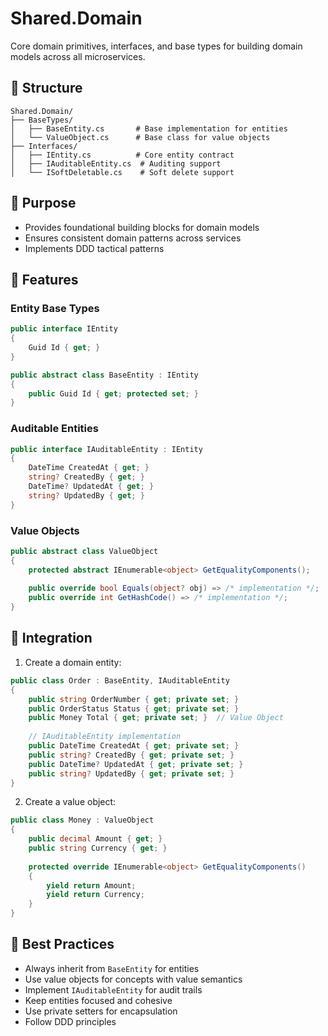# Shared.Domain

Core domain primitives, interfaces, and base types for building domain models across all microservices.

## 📁 Structure

```
Shared.Domain/
├── BaseTypes/
│   ├── BaseEntity.cs       # Base implementation for entities
│   └── ValueObject.cs      # Base class for value objects
├── Interfaces/
│   ├── IEntity.cs          # Core entity contract
│   ├── IAuditableEntity.cs  # Auditing support
│   └── ISoftDeletable.cs    # Soft delete support
```

## 🎯 Purpose

- Provides foundational building blocks for domain models
- Ensures consistent domain patterns across services
- Implements DDD tactical patterns

## 🔧 Features

### Entity Base Types
```csharp
public interface IEntity
{
    Guid Id { get; }
}

public abstract class BaseEntity : IEntity
{
    public Guid Id { get; protected set; }
}
```

### Auditable Entities
```csharp
public interface IAuditableEntity : IEntity
{
    DateTime CreatedAt { get; }
    string? CreatedBy { get; }
    DateTime? UpdatedAt { get; }
    string? UpdatedBy { get; }
}
```

### Value Objects
```csharp
public abstract class ValueObject
{
    protected abstract IEnumerable<object> GetEqualityComponents();
    
    public override bool Equals(object? obj) => /* implementation */;
    public override int GetHashCode() => /* implementation */;
}
```

## 🔌 Integration

1. Create a domain entity:
```csharp
public class Order : BaseEntity, IAuditableEntity
{
    public string OrderNumber { get; private set; }
    public OrderStatus Status { get; private set; }
    public Money Total { get; private set; }  // Value Object
    
    // IAuditableEntity implementation
    public DateTime CreatedAt { get; private set; }
    public string? CreatedBy { get; private set; }
    public DateTime? UpdatedAt { get; private set; }
    public string? UpdatedBy { get; private set; }
}
```

2. Create a value object:
```csharp
public class Money : ValueObject
{
    public decimal Amount { get; }
    public string Currency { get; }
    
    protected override IEnumerable<object> GetEqualityComponents()
    {
        yield return Amount;
        yield return Currency;
    }
}
```

## 🎯 Best Practices

- Always inherit from `BaseEntity` for entities
- Use value objects for concepts with value semantics
- Implement `IAuditableEntity` for audit trails
- Keep entities focused and cohesive
- Use private setters for encapsulation
- Follow DDD principles
